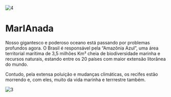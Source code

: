 ![4](https://github.com/anacartola/MarIAnada/assets/136506553/e1d1d6bb-cc18-479a-9b07-70a60c4f9f14)

# MarIAnada
Nosso gigantesco e poderoso oceano está passando por problemas profundos agora.
O Brasil é responsável pela “Amazônia Azul”, uma área territorial marítima de 3,5 milhões Km² cheia de biodiversidade marinha e recursos naturais, estando entre os 20 países com maior extensão litorânea do mundo.

Contudo, pela extensa poluição e mudanças climáticas, os recifes estão morrendo e, com eles, muito da vida marinha e terrrestre também.

![3](https://github.com/anacartola/MarIAnada/assets/136506553/4d3b943f-c806-4f1c-8808-cc441edfe48b)
